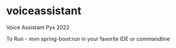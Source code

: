 # voiceassistant
Voice Assistant Pyx 2022

To Run - mvn spring-boot:run in your favorite IDE or commandline

